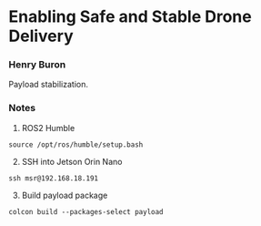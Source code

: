 # Enabling Safe and Stable Drone Delivery
### Henry Buron

Payload stabilization.

### Notes
1. ROS2 Humble

```
source /opt/ros/humble/setup.bash
```

2. SSH into Jetson Orin Nano

```
ssh msr@192.168.18.191
```

3. Build payload package
```
colcon build --packages-select payload
```





